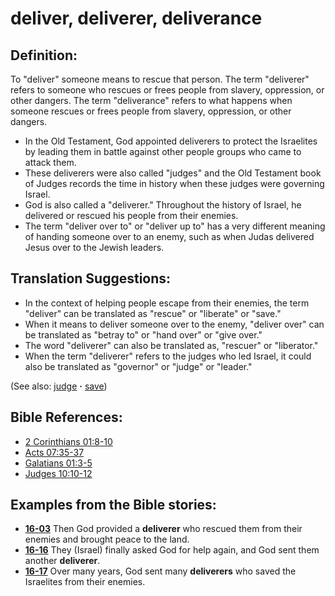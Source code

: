 # deliver, deliverer, deliverance #

## Definition: ##

To "deliver" someone means to rescue that person. The term  "deliverer" refers to someone who rescues or frees people from slavery, oppression, or other dangers. The term "deliverance" refers to what happens when someone rescues or frees people from slavery, oppression, or other dangers.

* In the Old Testament, God appointed deliverers to protect the Israelites by leading them in battle against other people groups who came to attack them.
* These deliverers were also called "judges" and the Old Testament book of Judges records the time in history when these judges were governing Israel.
* God is also called a "deliverer." Throughout the history of Israel, he delivered or rescued his people from their enemies.
* The term "deliver over to" or "deliver up to" has a very different meaning of handing someone over to an enemy, such as when Judas delivered Jesus over to the Jewish leaders.

## Translation Suggestions: ##

* In the context of helping people escape from their enemies, the term "deliver" can be translated as "rescue" or "liberate" or "save."
* When it means to deliver someone over to the enemy, "deliver over" can be translated as "betray to" or "hand over" or "give over."
* The word "deliverer" can also be translated as, "rescuer" or "liberator."
* When the term "deliverer" refers to the judges who led Israel, it could also be translated as "governor" or "judge" or "leader."

(See also: [judge](../kt/judge.md) **·** [save](../kt/save.md))

## Bible References: ##

* [2 Corinthians 01:8-10](https://door43.org/en/bible/notes/2co/01/08)
* [Acts 07:35-37](https://door43.org/en/bible/notes/act/07/35)
* [Galatians 01:3-5](https://door43.org/en/bible/notes/gal/01/03)
* [Judges 10:10-12](https://door43.org/en/bible/notes/jdg/10/10)

## Examples from the Bible stories: ##

* __[16-03](https://door43.org/en/obs/notes/frames/16-03)__ Then God provided a __deliverer__  who rescued them from their enemies and brought peace to the land.
* __[16-16](https://door43.org/en/obs/notes/frames/16-16)__ They (Israel) finally asked God for help again, and God sent them another __deliverer__.
* __[16-17](https://door43.org/en/obs/notes/frames/16-17)__ Over many years, God sent many __deliverers__  who saved the Israelites from their enemies.


